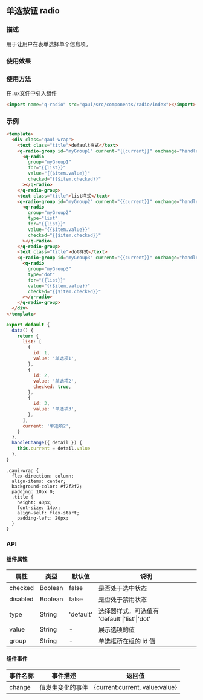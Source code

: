 ## 单选按钮 radio

### 描述

用于让用户在表单选择单个信息项。

### 使用效果

<preview url="https://editor.quickapp.cn/preview/2009/Yz/2009YzjNs0Tl/build/pages/button"/>

### 使用方法

在`.ux`文件中引入组件

```html
<import name="q-radio" src="qaui/src/components/radio/index"></import>
```

### 示例

```html
<template>
  <div class="qaui-wrap">
    <text class="title">default样式</text>
    <q-radio-group id="myGroup1" current="{{current}}" onchange="handleChange">
      <q-radio
        group="myGroup1"
        for="{{list}}"
        value="{{$item.value}}"
        checked="{{$item.checked}}"
      ></q-radio>
    </q-radio-group>
    <text class="title">list样式</text>
    <q-radio-group id="myGroup2" current="{{current}}" onchange="handleChange">
      <q-radio
        group="myGroup2"
        type="list"
        for="{{list}}"
        value="{{$item.value}}"
        checked="{{$item.checked}}"
      ></q-radio>
    </q-radio-group>
    <text class="title">dot样式</text>
    <q-radio-group id="myGroup3" current="{{current}}" onchange="handleChange">
      <q-radio
        group="myGroup3"
        type="dot"
        for="{{list}}"
        value="{{$item.value}}"
        checked="{{$item.checked}}"
      ></q-radio>
    </q-radio-group>
  </div>
</template>
```

```js
export default {
  data() {
    return {
      list: [
        {
          id: 1,
          value: '单选项1',
        },
        {
          id: 2,
          value: '单选项2',
          checked: true,
        },
        {
          id: 3,
          value: '单选项3',
        },
      ],
      current: '单选项2',
    }
  },
  handleChange({ detail }) {
    this.current = detail.value
  },
}
```

```less
.qaui-wrap {
  flex-direction: column;
  align-items: center;
  background-color: #f2f2f2;
  padding: 10px 0;
  .title {
    height: 40px;
    font-size: 14px;
    align-self: flex-start;
    padding-left: 20px;
  }
}
```

### API

#### 组件属性

| 属性     | 类型    | 默认值    | 说明                                          |
| -------- | ------- | --------- | --------------------------------------------- |
| checked  | Boolean | false     | 是否处于选中状态                              |
| disabled | Boolean | false     | 是否处于禁用状态                              |
| type     | String  | 'default' | 选择器样式，可选值有 'default'\|'list'\|'dot' |
| value    | String  | -         | 展示选项的值                                  |
| group    | String  | -         | 单选框所在组的 id 值                          |

#### 组件事件

| 事件名称 | 事件描述         | 返回值                         |
| -------- | ---------------- | ------------------------------ |
| change   | 值发生变化的事件 | {current:current, value:value} |

